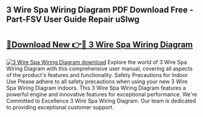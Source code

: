 ## 3 Wire Spa Wiring Diagram PDF Download Free - Part-FSV User Guide Repair uSlwg

# <h2><a href="http://dfn4g2.blite.top/?on=3+Wire+Spa+Wiring+Diagram">🔗Download New 👉🔴 3 Wire Spa Wiring Diagram</a></h2>

[![3 Wire Spa Wiring Diagram download](https://i.imgur.com/lujVjoI.png)](http://dfn4g2.blite.top/?on=3+Wire+Spa+Wiring+Diagram)
Explore the world of 3 Wire Spa Wiring Diagram with this comprehensive user manual, covering all aspects of the product's features and functionality. Safety Precautions for Indoor Use Please adhere to all safety precautions when using your new 3 Wire Spa Wiring Diagram indoors. This 3 Wire Spa Wiring Diagram features a powerful engine and innovative features for exceptional performance. We're Committed to Excellence 3 Wire Spa Wiring Diagram. Our team is dedicated to providing exceptional customer support.
